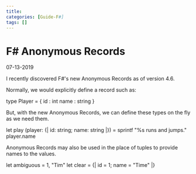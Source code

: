 ```yaml
---
title: 
categories: [Guide-F#]
tags: []
---
```


# F# Anonymous Records
07-13-2019

I recently discovered F#'s new Anonymous Records as of version 4.6.

Normally, we would explicitly define a record such as:

type Player =
    {   id    : int
        name  : string
        }


But, with the new Anonymous Records, we can define these types on the fly as we need them.


let play (player: {| id: string; name: string |}) = 
    sprintf "%s runs and jumps." player.name


Anonymous Records may also be used in the place of tuples to provide names to the values.


let ambiguous = 1, "Tim"
let clear = {| id = 1; name = "Time" |}
